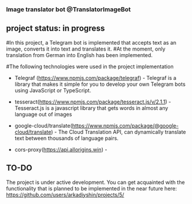 ### Image translator bot @TranslatorImageBot

## project status: in progress

#In this project, a Telegram bot is implemented that accepts text as an image, converts it into text and translates it.
#At the moment, only translation from German into English has been implemented.

#The following technologies were used in the project implementation

- Telegraf (https://www.npmjs.com/package/telegraf) - Telegraf is a library that makes it simple for you to develop your own Telegram bots using JavaScript or TypeScript.

- tesseract(https://www.npmjs.com/package/tesseract.js/v/2.1.1) - Tesseract.js is a javascript library that gets words in almost any language out of images

- google-cloud/translate(https://www.npmjs.com/package/@google-cloud/translate) - The Cloud Translation API, can dynamically translate text between thousands of language pairs.

- cors-proxy(https://api.allorigins.win) - 

## TO-DO
The project is under active development. You can get acquainted with the functionality that is planned to be implemented in the near future here: https://github.com/users/arkadiyshin/projects/5/


